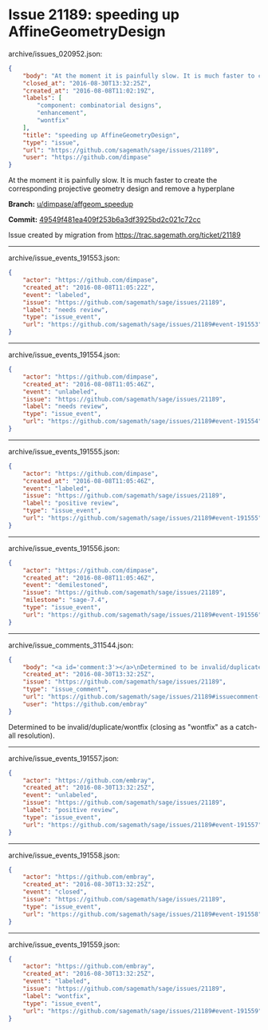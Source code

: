 # Issue 21189: speeding up AffineGeometryDesign

archive/issues_020952.json:
```json
{
    "body": "At the moment it is painfully slow. It is much faster to create the corresponding projective geometry design and remove a hyperplane\n\n**Branch:** [u/dimpase/affgeom_speedup](https://github.com/sagemath/sagetrac-mirror/tree/u/dimpase/affgeom_speedup)\n\n**Commit:** [49549f481ea409f253b6a3df3925bd2c021c72cc](https://github.com/sagemath/sagetrac-mirror/commit/49549f481ea409f253b6a3df3925bd2c021c72cc)\n\nIssue created by migration from https://trac.sagemath.org/ticket/21189\n\n",
    "closed_at": "2016-08-30T13:32:25Z",
    "created_at": "2016-08-08T11:02:19Z",
    "labels": [
        "component: combinatorial designs",
        "enhancement",
        "wontfix"
    ],
    "title": "speeding up AffineGeometryDesign",
    "type": "issue",
    "url": "https://github.com/sagemath/sage/issues/21189",
    "user": "https://github.com/dimpase"
}
```
At the moment it is painfully slow. It is much faster to create the corresponding projective geometry design and remove a hyperplane

**Branch:** [u/dimpase/affgeom_speedup](https://github.com/sagemath/sagetrac-mirror/tree/u/dimpase/affgeom_speedup)

**Commit:** [49549f481ea409f253b6a3df3925bd2c021c72cc](https://github.com/sagemath/sagetrac-mirror/commit/49549f481ea409f253b6a3df3925bd2c021c72cc)

Issue created by migration from https://trac.sagemath.org/ticket/21189





---

archive/issue_events_191553.json:
```json
{
    "actor": "https://github.com/dimpase",
    "created_at": "2016-08-08T11:05:22Z",
    "event": "labeled",
    "issue": "https://github.com/sagemath/sage/issues/21189",
    "label": "needs review",
    "type": "issue_event",
    "url": "https://github.com/sagemath/sage/issues/21189#event-191553"
}
```



---

archive/issue_events_191554.json:
```json
{
    "actor": "https://github.com/dimpase",
    "created_at": "2016-08-08T11:05:46Z",
    "event": "unlabeled",
    "issue": "https://github.com/sagemath/sage/issues/21189",
    "label": "needs review",
    "type": "issue_event",
    "url": "https://github.com/sagemath/sage/issues/21189#event-191554"
}
```



---

archive/issue_events_191555.json:
```json
{
    "actor": "https://github.com/dimpase",
    "created_at": "2016-08-08T11:05:46Z",
    "event": "labeled",
    "issue": "https://github.com/sagemath/sage/issues/21189",
    "label": "positive review",
    "type": "issue_event",
    "url": "https://github.com/sagemath/sage/issues/21189#event-191555"
}
```



---

archive/issue_events_191556.json:
```json
{
    "actor": "https://github.com/dimpase",
    "created_at": "2016-08-08T11:05:46Z",
    "event": "demilestoned",
    "issue": "https://github.com/sagemath/sage/issues/21189",
    "milestone": "sage-7.4",
    "type": "issue_event",
    "url": "https://github.com/sagemath/sage/issues/21189#event-191556"
}
```



---

archive/issue_comments_311544.json:
```json
{
    "body": "<a id='comment:3'></a>\nDetermined to be invalid/duplicate/wontfix (closing as \"wontfix\" as a catch-all resolution).",
    "created_at": "2016-08-30T13:32:25Z",
    "issue": "https://github.com/sagemath/sage/issues/21189",
    "type": "issue_comment",
    "url": "https://github.com/sagemath/sage/issues/21189#issuecomment-311544",
    "user": "https://github.com/embray"
}
```

<a id='comment:3'></a>
Determined to be invalid/duplicate/wontfix (closing as "wontfix" as a catch-all resolution).



---

archive/issue_events_191557.json:
```json
{
    "actor": "https://github.com/embray",
    "created_at": "2016-08-30T13:32:25Z",
    "event": "unlabeled",
    "issue": "https://github.com/sagemath/sage/issues/21189",
    "label": "positive review",
    "type": "issue_event",
    "url": "https://github.com/sagemath/sage/issues/21189#event-191557"
}
```



---

archive/issue_events_191558.json:
```json
{
    "actor": "https://github.com/embray",
    "created_at": "2016-08-30T13:32:25Z",
    "event": "closed",
    "issue": "https://github.com/sagemath/sage/issues/21189",
    "type": "issue_event",
    "url": "https://github.com/sagemath/sage/issues/21189#event-191558"
}
```



---

archive/issue_events_191559.json:
```json
{
    "actor": "https://github.com/embray",
    "created_at": "2016-08-30T13:32:25Z",
    "event": "labeled",
    "issue": "https://github.com/sagemath/sage/issues/21189",
    "label": "wontfix",
    "type": "issue_event",
    "url": "https://github.com/sagemath/sage/issues/21189#event-191559"
}
```
